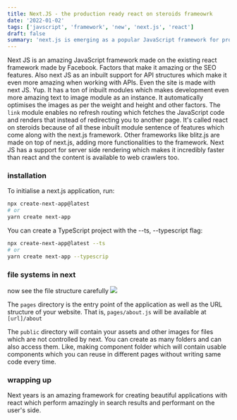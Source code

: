 ```yaml
---
title: Next.JS - the production ready react on steroids frameowrk
date: '2022-01-02'
tags: ['javscript', 'framework', 'new', 'next.js', 'react']
draft: false
summary: 'next.js is emerging as a popular JavaScript framework for production it is made over react and is very performant.'
---
```

Next JS is an amazing JavaScript framework made on the existing react framework made by Facebook. Factors that make it amazing or the SEO features. Also next JS as an inbuilt support for API structures which make it even more amazing when working with APIs.
Even the site is made with next JS. Yup. It has a ton of inbuilt modules which makes development even more amazing text to image module as an instance. It automatically optimises the images as per the weight and height and other factors. The `link` module enables no refresh routing which fetches the JavaScript code and renders that instead of redirecting you to another page.
It's called react on steroids because of all these inbuilt module sentence of features which come along with the next.js framework.
Other frameworks like blitz.js are made on top of next.js, adding more functionalities to the framework. Next JS has a support for server side rendering which makes it incredibly faster than react and the content is available to web crawlers too.

### installation
To initialise a next.js application, run:
``` bash
npx create-next-app@latest
# or
yarn create next-app
```
You can create a TypeScript project with the --ts, --typescript flag:
``` bash
npx create-next-app@latest --ts
# or
yarn create next-app --typescrip
```

### file systems in next
now see the file structure carefully
![](https://encrypted-tbn0.gstatic.com/images?q=tbn:ANd9GcSN9M_CsJYpZ2OPTbgh14yF7qD63Dt48orTlA&usqp=CAU)

The `pages` directory is the entry point of the application as well as the URL structure of your website.
That is, `pages/about.js` will be available at `[url]/about`

The `public` directory will contain your assets and other images for files which are not controlled by next.
You can create as many folders and can also access them.
Like, making component folder which will contain usable components which you can reuse in different pages without writing same code every time.

### wrapping up
Next years is an amazing framework for creating beautiful applications with react which perform amazingly in search results and performant on the user's side.

